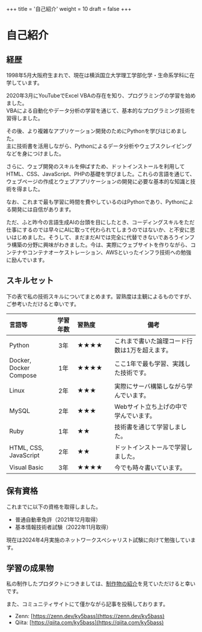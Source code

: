 +++
title = '自己紹介'
weight = 10
draft = false
+++
# 自己紹介
## 経歴

1998年5月大阪府生まれで、現在は横浜国立大学理工学部化学・生命系学科に在学しています。

2020年3月にYouTubeでExcel VBAの存在を知り、プログラミングの学習を始めました。  
VBAによる自動化やデータ分析の学習を通じて、基本的なプログラミング技術を習得しました。

その後、より複雑なアプリケーション開発のためにPythonを学びはじめました。  
主に技術書を活用しながら、Pythonによるデータ分析やウェブスクレイピングなどを身につけました。

さらに、ウェブ開発のスキルを伸ばすため、ドットインストールを利用してHTML、CSS、JavaScript、PHPの基礎を学びました。これらの言語を通じて、ウェブページの作成とウェブアプリケーションの開発に必要な基本的な知識と技術を得ました。

なお、これまで最も学習に時間を費やしているのはPythonであり、Pythonによる開発には自信があります。

ただ、ふと昨今の言語生成AIの台頭を目にしたとき、コーディングスキルをただ仕事にするのでは早々にAIに取って代わられてしまうのではないか、と不安に思いはじめました。そうして、まだまだAIでは完全に代替できないであろうインフラ構築の分野に興味がわきました。今は、実際にウェブサイトを作りながら、コンテナやコンテナオーケストレーション、AWSといったインフラ技術への勉強に励んでいます。

## スキルセット

下の表で私の技術スキルについてまとめます。習熟度は主観によるものですが、ご参考いただけると幸いです。

| 言語等 | 学習年数 | 習熟度 | 備考 |
|:---|:--:|:---|----|
| Python | 3年 | ★★★★　 | これまで書いた論理コード行数は1万を超えます。 |
| Docker, <br>Docker Compose | 1年 | ★★★★　 | ここ1年で最も学習、実践した技術です。 |
| Linux | 2年 | ★★★　　 | 実際にサーバ構築しながら学んでいます。 |
| MySQL | 2年 | ★★★　　 | Webサイト立ち上げの中で学んでいます。 |
| Ruby | 1年 | ★★　　　 | 技術書を通じて学習しました。 |
| HTML, CSS, <br>JavaScript | 2年 | ★★　　　 | ドットインストールで学習しました。 |
| Visual Basic | 3年 | ★★★★　 | 今でも時々書いています。 |

## 保有資格

これまでに以下の資格を取得しました。

- 普通自動車免許（2021年12月取得）
- 基本情報技術者試験（2022年11月取得）

現在は2024年4月実施のネットワークスペシャリスト試験に向けて勉強しています。

## 学習の成果物

私の制作したプロダクトにつきましては、[制作物の紹介](/portfolio/docs/products/)を見ていただけると幸いです。

また、コミュニティサイトにて僅かながら記事を投稿しております。

- Zenn: [https://zenn.dev/ky5bass](https://zenn.dev/ky5bass)
- Qiita: [https://qiita.com/ky5bass](https://qiita.com/ky5bass)